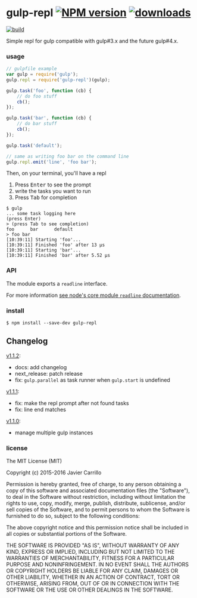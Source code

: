 # gulp-repl [![NPM version][b-version]][x-npm] [![downloads][badge-downloads]][x-npm]

[![build][b-build]][x-travis]

Simple repl for gulp compatible with gulp#3.x and the future gulp#4.x.

### usage

```js
// gulpfile example
var gulp = require('gulp');
gulp.repl = require('gulp-repl')(gulp);

gulp.task('foo', function (cb) {
	// do foo stuff
	cb();
});

gulp.task('bar', function (cb) {
	// do bar stuff
	cb();
});

gulp.task('default');

// same as writing foo bar on the command line
gulp.repl.emit('line', 'foo bar');
```

Then, on your terminal, you'll have a repl

1. Press <kbd>Enter</kbd> to see the prompt
1. write the tasks you want to run
1. Press <kbd>Tab</kbd> for completion

```
$ gulp
... some task logging here
(press Enter)
> (press Tab to see completion)
foo      bar      default
> foo bar
[10:39:11] Starting 'foo'...
[10:39:11] Finished 'foo' after 13 μs
[10:39:11] Starting 'bar'...
[10:39:11] Finished 'bar' after 5.52 μs
```

### API

The module exports a `readline` interface.

For more information [see node's core module `readline` documentation](https://nodejs.org/api/readline.html).

### install

```
$ npm install --save-dev gulp-repl
```

## Changelog

[v1.1.2][v1.1.2]:

- docs: add changelog
- next_release: patch release
- fix: `gulp.parallel` as task runner when `gulp.start` is undefined

[v1.1.1][v1.1.1]:

- fix: make the repl prompt after not found tasks
- fix: line end matches

[v1.1.0][v1.1.0]:
- manage multiple gulp instances

### license

The MIT License (MIT)

Copyright (c) 2015-2016 Javier Carrillo

Permission is hereby granted, free of charge, to any person obtaining a copy of this software and associated documentation files (the "Software"), to deal in the Software without restriction, including without limitation the rights to use, copy, modify, merge, publish, distribute, sublicense, and/or sell copies of the Software, and to permit persons to whom the Software is furnished to do so, subject to the following conditions:

The above copyright notice and this permission notice shall be included in all copies or substantial portions of the Software.

THE SOFTWARE IS PROVIDED "AS IS", WITHOUT WARRANTY OF ANY KIND, EXPRESS OR IMPLIED, INCLUDING BUT NOT LIMITED TO THE WARRANTIES OF MERCHANTABILITY, FITNESS FOR A PARTICULAR PURPOSE AND NONINFRINGEMENT. IN NO EVENT SHALL THE AUTHORS OR COPYRIGHT HOLDERS BE LIABLE FOR ANY CLAIM, DAMAGES OR OTHER LIABILITY, WHETHER IN AN ACTION OF CONTRACT, TORT OR OTHERWISE, ARISING FROM, OUT OF OR IN CONNECTION WITH THE SOFTWARE OR THE USE OR OTHER DEALINGS IN THE SOFTWARE.

<!-- links -->
[x-npm]: https://npmjs.com/gulp-repl
[x-travis]: https://travis-ci.org/stringparser/gulp-repl/builds

[b-build]: https://travis-ci.org/stringparser/gulp-repl.svg?branch=master
[b-version]: http://img.shields.io/npm/v/gulp-repl.svg?style=flat-square
[badge-downloads]: http://img.shields.io/npm/dm/gulp-repl.svg?style=flat-square


[v1.1.2]: https://github.com/stringparser/gulp-repl/commit/6f4655ca1a667ca04d2a668a175055f9b4437d65
[v1.1.1]: https://github.com/stringparser/gulp-repl/commit/6f4655ca1a667ca04d2a668a175055f9b4437d65
[v1.1.0]: https://github.com/stringparser/gulp-repl/commit/71a2301233a92d68dbfd7e7a1493a38be72d0a0e
